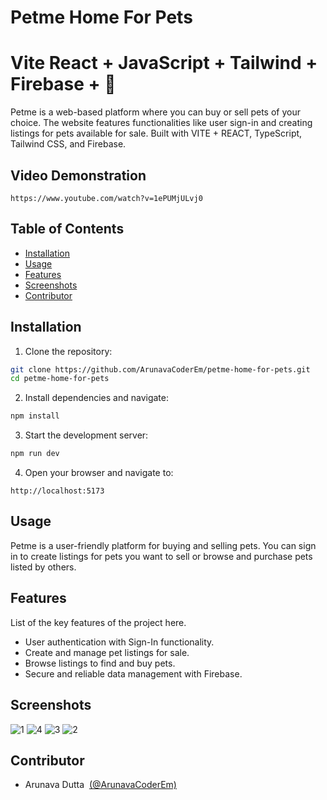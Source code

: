 # Petme Home For Pets
# Vite React + JavaScript + Tailwind + Firebase + 💙

Petme is a web-based platform where you can buy or sell pets of your choice. The website features functionalities like user sign-in and creating listings for pets available for sale. Built with VITE + REACT, TypeScript, Tailwind CSS, and Firebase.

## Video Demonstration

```
https://www.youtube.com/watch?v=1ePUMjULvj0
```

## Table of Contents

- [Installation](#installation)
- [Usage](#usage)
- [Features](#features)
- [Screenshots](#screenshots)
- [Contributor](#contributor)

## Installation

1. Clone the repository:

```sh
git clone https://github.com/ArunavaCoderEm/petme-home-for-pets.git
cd petme-home-for-pets
```

2. Install dependencies and navigate:
```sh
npm install

```

3. Start the development server:

```sh
npm run dev
```

4. Open your browser and navigate to:
```
http://localhost:5173
```

## Usage

Petme is a user-friendly platform for buying and selling pets. You can sign in to create listings for pets you want to sell or browse and purchase pets listed by others.

## Features

List of the key features of the project here.

- User authentication with Sign-In functionality.
- Create and manage pet listings for sale.
- Browse listings to find and buy pets.
- Secure and reliable data management with Firebase.


## Screenshots

![1](https://github.com/ArunavaCoderEm/PetMe-Home-For-Pets/assets/121813676/d08714a5-0dc5-45d8-8bb9-bb89ba1bb816)
![4](https://github.com/ArunavaCoderEm/PetMe-Home-For-Pets/assets/121813676/c04f6ae1-8362-4714-955e-bf849ea6719b)
![3](https://github.com/ArunavaCoderEm/PetMe-Home-For-Pets/assets/121813676/3084ec9b-e0bd-4a22-afd7-24b0b30e3a08)
![2](https://github.com/ArunavaCoderEm/PetMe-Home-For-Pets/assets/121813676/0570782a-7417-4a25-866f-a17e41f4d359)

## Contributor

- Arunava Dutta &nbsp;[(@ArunavaCoderEm)](https://github.com/ArunavaCoderEm)

